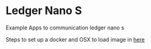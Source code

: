 # Ledger Nano S
Example Apps to communication ledger nano s

Steps to set up a docker and OSX to load image in [here](https://gist.github.com/eksant/6ff8743695fcdb94da1bee9bb530451e)

